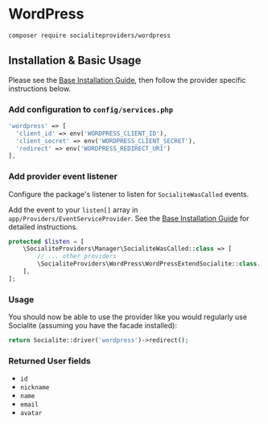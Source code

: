 # WordPress

```bash
composer require socialiteproviders/wordpress
```

## Installation & Basic Usage

Please see the [Base Installation Guide](https://socialiteproviders.com/usage/), then follow the provider specific instructions below.

### Add configuration to `config/services.php`

```php
'wordpress' => [    
  'client_id' => env('WORDPRESS_CLIENT_ID'),  
  'client_secret' => env('WORDPRESS_CLIENT_SECRET'),  
  'redirect' => env('WORDPRESS_REDIRECT_URI') 
],
```

### Add provider event listener

Configure the package's listener to listen for `SocialiteWasCalled` events.

Add the event to your `listen[]` array in `app/Providers/EventServiceProvider`. See the [Base Installation Guide](https://socialiteproviders.com/usage/) for detailed instructions.

```php
protected $listen = [
    \SocialiteProviders\Manager\SocialiteWasCalled::class => [
        // ... other providers
        \SocialiteProviders\WordPress\WordPressExtendSocialite::class.'@handle',
    ],
];
```

### Usage

You should now be able to use the provider like you would regularly use Socialite (assuming you have the facade installed):

```php
return Socialite::driver('wordpress')->redirect();
```

### Returned User fields

- ``id``
- ``nickname``
- ``name``
- ``email``
- ``avatar``
